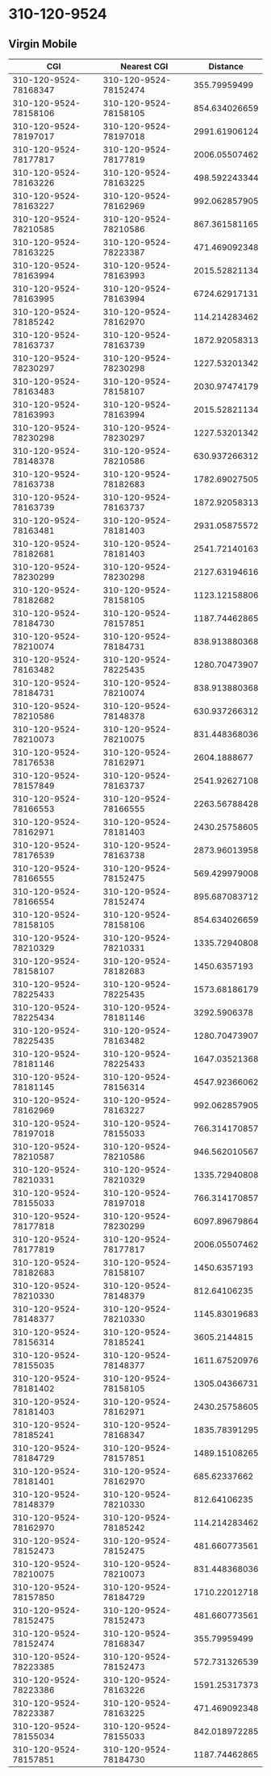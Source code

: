 # 310-120-9524
## Virgin Mobile


| CGI | Nearest CGI | Distance |
|-----|-------------|----------|
| 310-120-9524-78168347 | 310-120-9524-78152474 | 355.79959499 |
| 310-120-9524-78158106 | 310-120-9524-78158105 | 854.634026659 |
| 310-120-9524-78197017 | 310-120-9524-78197018 | 2991.61906124 |
| 310-120-9524-78177817 | 310-120-9524-78177819 | 2006.05507462 |
| 310-120-9524-78163226 | 310-120-9524-78163225 | 498.592243344 |
| 310-120-9524-78163227 | 310-120-9524-78162969 | 992.062857905 |
| 310-120-9524-78210585 | 310-120-9524-78210586 | 867.361581165 |
| 310-120-9524-78163225 | 310-120-9524-78223387 | 471.469092348 |
| 310-120-9524-78163994 | 310-120-9524-78163993 | 2015.52821134 |
| 310-120-9524-78163995 | 310-120-9524-78163994 | 6724.62917131 |
| 310-120-9524-78185242 | 310-120-9524-78162970 | 114.214283462 |
| 310-120-9524-78163737 | 310-120-9524-78163739 | 1872.92058313 |
| 310-120-9524-78230297 | 310-120-9524-78230298 | 1227.53201342 |
| 310-120-9524-78163483 | 310-120-9524-78158107 | 2030.97474179 |
| 310-120-9524-78163993 | 310-120-9524-78163994 | 2015.52821134 |
| 310-120-9524-78230298 | 310-120-9524-78230297 | 1227.53201342 |
| 310-120-9524-78148378 | 310-120-9524-78210586 | 630.937266312 |
| 310-120-9524-78163738 | 310-120-9524-78182683 | 1782.69027505 |
| 310-120-9524-78163739 | 310-120-9524-78163737 | 1872.92058313 |
| 310-120-9524-78163481 | 310-120-9524-78181403 | 2931.05875572 |
| 310-120-9524-78182681 | 310-120-9524-78181403 | 2541.72140163 |
| 310-120-9524-78230299 | 310-120-9524-78230298 | 2127.63194616 |
| 310-120-9524-78182682 | 310-120-9524-78158105 | 1123.12158806 |
| 310-120-9524-78184730 | 310-120-9524-78157851 | 1187.74462865 |
| 310-120-9524-78210074 | 310-120-9524-78184731 | 838.913880368 |
| 310-120-9524-78163482 | 310-120-9524-78225435 | 1280.70473907 |
| 310-120-9524-78184731 | 310-120-9524-78210074 | 838.913880368 |
| 310-120-9524-78210586 | 310-120-9524-78148378 | 630.937266312 |
| 310-120-9524-78210073 | 310-120-9524-78210075 | 831.448368036 |
| 310-120-9524-78176538 | 310-120-9524-78162971 | 2604.1888677 |
| 310-120-9524-78157849 | 310-120-9524-78163737 | 2541.92627108 |
| 310-120-9524-78166553 | 310-120-9524-78166555 | 2263.56788428 |
| 310-120-9524-78162971 | 310-120-9524-78181403 | 2430.25758605 |
| 310-120-9524-78176539 | 310-120-9524-78163738 | 2873.96013958 |
| 310-120-9524-78166555 | 310-120-9524-78152475 | 569.429979008 |
| 310-120-9524-78166554 | 310-120-9524-78152474 | 895.687083712 |
| 310-120-9524-78158105 | 310-120-9524-78158106 | 854.634026659 |
| 310-120-9524-78210329 | 310-120-9524-78210331 | 1335.72940808 |
| 310-120-9524-78158107 | 310-120-9524-78182683 | 1450.6357193 |
| 310-120-9524-78225433 | 310-120-9524-78225435 | 1573.68186179 |
| 310-120-9524-78225434 | 310-120-9524-78181146 | 3292.5906378 |
| 310-120-9524-78225435 | 310-120-9524-78163482 | 1280.70473907 |
| 310-120-9524-78181146 | 310-120-9524-78225433 | 1647.03521368 |
| 310-120-9524-78181145 | 310-120-9524-78156314 | 4547.92366062 |
| 310-120-9524-78162969 | 310-120-9524-78163227 | 992.062857905 |
| 310-120-9524-78197018 | 310-120-9524-78155033 | 766.314170857 |
| 310-120-9524-78210587 | 310-120-9524-78210586 | 946.562010567 |
| 310-120-9524-78210331 | 310-120-9524-78210329 | 1335.72940808 |
| 310-120-9524-78155033 | 310-120-9524-78197018 | 766.314170857 |
| 310-120-9524-78177818 | 310-120-9524-78230299 | 6097.89679864 |
| 310-120-9524-78177819 | 310-120-9524-78177817 | 2006.05507462 |
| 310-120-9524-78182683 | 310-120-9524-78158107 | 1450.6357193 |
| 310-120-9524-78210330 | 310-120-9524-78148379 | 812.64106235 |
| 310-120-9524-78148377 | 310-120-9524-78210330 | 1145.83019683 |
| 310-120-9524-78156314 | 310-120-9524-78185241 | 3605.2144815 |
| 310-120-9524-78155035 | 310-120-9524-78148377 | 1611.67520976 |
| 310-120-9524-78181402 | 310-120-9524-78158105 | 1305.04366731 |
| 310-120-9524-78181403 | 310-120-9524-78162971 | 2430.25758605 |
| 310-120-9524-78185241 | 310-120-9524-78168347 | 1835.78391295 |
| 310-120-9524-78184729 | 310-120-9524-78157851 | 1489.15108265 |
| 310-120-9524-78181401 | 310-120-9524-78162970 | 685.62337662 |
| 310-120-9524-78148379 | 310-120-9524-78210330 | 812.64106235 |
| 310-120-9524-78162970 | 310-120-9524-78185242 | 114.214283462 |
| 310-120-9524-78152473 | 310-120-9524-78152475 | 481.660773561 |
| 310-120-9524-78210075 | 310-120-9524-78210073 | 831.448368036 |
| 310-120-9524-78157850 | 310-120-9524-78184729 | 1710.22012718 |
| 310-120-9524-78152475 | 310-120-9524-78152473 | 481.660773561 |
| 310-120-9524-78152474 | 310-120-9524-78168347 | 355.79959499 |
| 310-120-9524-78223385 | 310-120-9524-78152473 | 572.731326539 |
| 310-120-9524-78223386 | 310-120-9524-78163226 | 1591.25317373 |
| 310-120-9524-78223387 | 310-120-9524-78163225 | 471.469092348 |
| 310-120-9524-78155034 | 310-120-9524-78155033 | 842.018972285 |
| 310-120-9524-78157851 | 310-120-9524-78184730 | 1187.74462865 |
